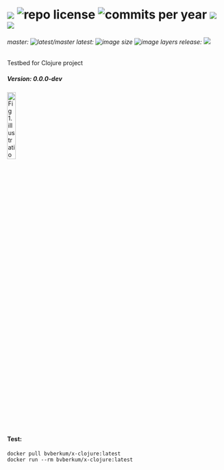 # [![](http://img.shields.io/travis/bvberkum/x-clojure.svg)](https://travis-ci.org/bvberkum/x-clojure) ![repo license](https://img.shields.io/github/license/bvberkum/x-clojure.svg) ![commits per year](https://img.shields.io/github/commit-activity/y/bvberkum/x-clojure.svg) ![](https://img.shields.io/github/languages/code-size/bvberkum/x-clojure.svg) ![](https://img.shields.io/github/repo-size/bvberkum/x-clojure.svg)
###### master: ![latest/master](https://img.shields.io/github/last-commit/bvberkum/x-clojure/master.svg) latest: ![image size](https://img.shields.io/imagelayers/image-size/bvberkum/x-clojure/latest.svg) ![image layers](https://img.shields.io/imagelayers/layers/bvberkum/x-clojure/latest.svg) release: ![](https://img.shields.io/github/tag/bvberkum/x-clojure.svg)

Testbed for Clojure project

##### Version: 0.0.0-dev

<img src="asset/ReadMe-fig1.svg" alt="Fig 1. illustration of main project flow. " width="20%" >

#### Test:
```
docker pull bvberkum/x-clojure:latest
docker run --rm bvberkum/x-clojure:latest
```

